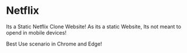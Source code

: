 # Netflix
Its a Static Netflix Clone Website!
As its a static Website, Its not meant to opend in mobile devices!

Best Use scenario in Chrome and Edge!
